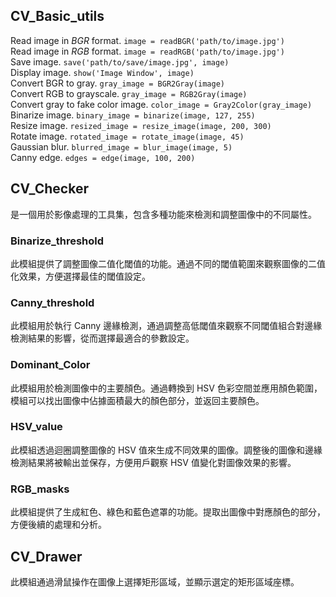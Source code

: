 ## CV_Basic_utils

Read image in *BGR* format.
`image = readBGR('path/to/image.jpg')`<br>
Read image in *RGB* format.
`image = readRGB('path/to/image.jpg')`<br>
Save image.
`save('path/to/save/image.jpg', image)`<br>
Display image.
`show('Image Window', image)`<br>
Convert BGR to gray.
`gray_image = BGR2Gray(image)`<br>
Convert RGB to grayscale.
`gray_image = RGB2Gray(image)`<br>
Convert gray to fake color image.
`color_image = Gray2Color(gray_image)`<br>
Binarize image.
`binary_image = binarize(image, 127, 255)`<br>
Resize image.
`resized_image = resize_image(image, 200, 300)`<br>
Rotate image.
`rotated_image = rotate_image(image, 45)`<br>
Gaussian blur.
`blurred_image = blur_image(image, 5)`<br>
Canny edge.
`edges = edge(image, 100, 200)`<br>

## CV_Checker
是一個用於影像處理的工具集，包含多種功能來檢測和調整圖像中的不同屬性。
### Binarize_threshold
此模組提供了調整圖像二值化閾值的功能。通過不同的閾值範圍來觀察圖像的二值化效果，方便選擇最佳的閾值設定。
### Canny_threshold
此模組用於執行 Canny 邊緣檢測，通過調整高低閾值來觀察不同閾值組合對邊緣檢測結果的影響，從而選擇最適合的參數設定。
### Dominant_Color
此模組用於檢測圖像中的主要顏色。通過轉換到 HSV 色彩空間並應用顏色範圍，模組可以找出圖像中佔據面積最大的顏色部分，並返回主要顏色。
### HSV_value
此模組透過迴圈調整圖像的 HSV 值來生成不同效果的圖像。調整後的圖像和邊緣檢測結果將被輸出並保存，方便用戶觀察 HSV 值變化對圖像效果的影響。
### RGB_masks
此模組提供了生成紅色、綠色和藍色遮罩的功能。提取出圖像中對應顏色的部分，方便後續的處理和分析。

## CV_Drawer
此模組通過滑鼠操作在圖像上選擇矩形區域，並顯示選定的矩形區域座標。